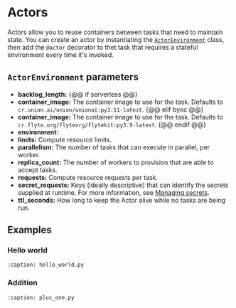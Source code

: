 # Actors

Actors allow you to reuse containers between tasks that need to maintain state. You can create an actor by instantiating the [`ActorEnvironment`](../api/sdk/actor.actorenvironment) class, then add the `@actor` decorator to thet task that requires a stateful environment every time it's invoked.

## `ActorEnvironment` parameters

* **backlog_length:**
{@@ if serverless @@}
* **container_image:** The container image to use for the task. Defaults to `cr.union.ai/union/unionai:py3.11-latest`.
{@@ elif byoc @@}
* **container_image:** The container image to use for the task. Defaults to `cr.flyte.org/flyteorg/flytekit:py3.9-latest`.
{@@ endif @@}
* **environment:**
* **limits:** Compute resource limits.
* **parallelism:** The number of tasks that can execute in parallel, per worker.
* **replica_count:** The number of workers to provision that are able to accept tasks.
* **requests:** Compute resource requests per task.
* **secret_requests:** Keys (ideally descriptive) that can identify the secrets supplied at runtime. For more information, see [Managing secrets](../getting-started/managing-secrets).
* **ttl_seconds:** How long to keep the Actor alive while no tasks are being run.

## Examples

### Hello world

```{rli} https://raw.githubusercontent.com/unionai/examples/nikki/add-actors-example/guides/02_core_concepts/actors/hello_world.py
:caption: hello_world.py

```

### Addition

```{rli} https://raw.githubusercontent.com/unionai/examples/nikki/add-actors-example/guides/02_core_concepts/actors/plus_one.py
:caption: plus_one.py

```

